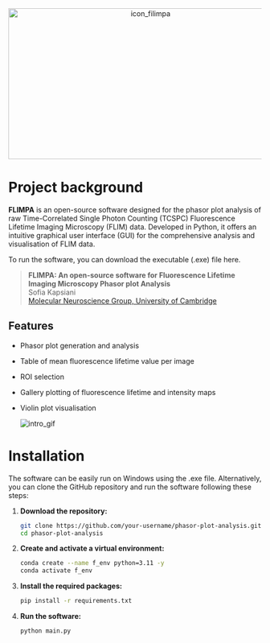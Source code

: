 <div align="center">
  <img src="https://github.com/user-attachments/assets/5ec8fe13-b097-4274-88fb-25c60c28637c" alt="icon_filimpa" width="550" height="300">
</div>

# Project background

**FLIMPA** is an open-source software designed for the phasor plot analysis of raw Time-Correlated Single Photon Counting (TCSPC) Fluorescence Lifetime Imaging Microscopy (FLIM) data.
Developed in Python, it offers an intuitive graphical user interface (GUI) for the comprehensive analysis and visualisation of FLIM data.

To run the software, you can download the executable (.exe) file here.

> **FLIMPA: An open-source software for Fluorescence Lifetime Imaging Microscopy Phasor plot Analysis**          
> Sofia Kapsiani     
> [Molecular Neuroscience Group, University of Cambridge](https://www.ceb-mng.org/)

##  Features

- Phasor plot generation and analysis
- Table of mean fluorescence lifetime value per image
- ROI selection 
- Gallery plotting of fluorescence lifetime and intensity maps
- Violin plot visualisation

  ![intro_gif](https://github.com/user-attachments/assets/29e7e1b6-820c-4dcf-a1ac-674f7d70acbf)


# Installation

The software can be easily run on Windows using the .exe file. Alternatively, you can clone the GitHub repository and run the software following these steps:

1. **Download the repository:**
    ```bash
    git clone https://github.com/your-username/phasor-plot-analysis.git
    cd phasor-plot-analysis
    ```

2. **Create and activate a virtual environment:**
    ```bash
    conda create --name f_env python=3.11 -y
    conda activate f_env
    ```

3. **Install the required packages:**
    ```bash
    pip install -r requirements.txt
    ```

4. **Run the software:**
    ```bash
    python main.py
    ```
